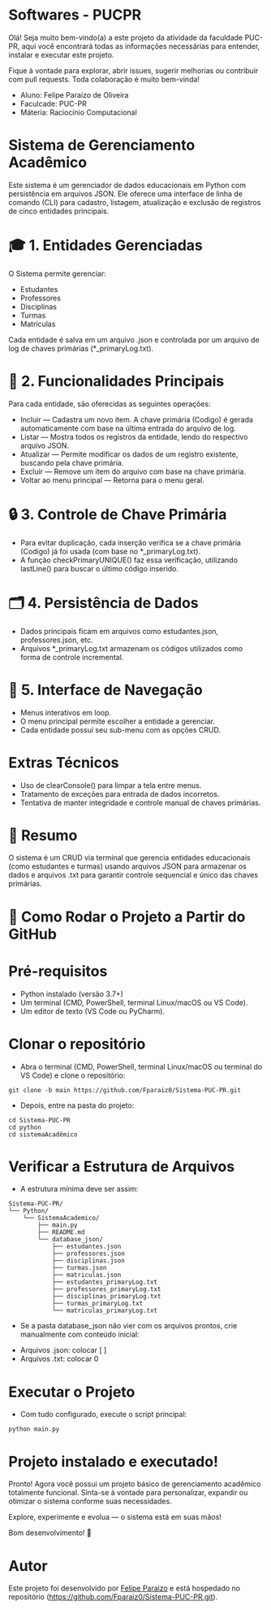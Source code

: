 # Softwares - PUCPR

Olá! Seja muito bem-vindo(a) a este projeto da atividade da faculdade PUC-PR, aqui você encontrará todas as informações necessárias para entender, instalar e executar este projeto. 

Fique à vontade para explorar, abrir issues, sugerir melhorias ou contribuir com pull requests. Toda colaboração é muito bem-vinda!

* Aluno: Felipe Paraizo de Oliveira 
* Faculcade: PUC-PR
* Máteria: Raciocínio Computacional

# Sistema de Gerenciamento Acadêmico

Este sistema é um gerenciador de dados educacionais em Python com persistência em arquivos JSON. Ele oferece uma interface de linha de comando (CLI) para cadastro, listagem, atualização e exclusão de registros de cinco entidades principais.

# 🎓 1. Entidades Gerenciadas
 
O Sistema permite gerenciar: 

* Estudantes
* Professores
* Disciplinas
* Turmas
* Matrículas

Cada entidade é salva em um arquivo .json e controlada por um arquivo de log de chaves primárias (*_primaryLog.txt).

# 📂 2. Funcionalidades Principais

Para cada entidade, são oferecidas as seguintes operações:

* Incluir — Cadastra um novo item. A chave primária (Codigo) é gerada automaticamente com base na última entrada do arquivo de log.
* Listar — Mostra todos os registros da entidade, lendo do respectivo arquivo JSON.
* Atualizar — Permite modificar os dados de um registro existente, buscando pela chave primária.
* Excluir — Remove um item do arquivo com base na chave primária.
* Voltar ao menu principal — Retorna para o menu geral.

# 🔒 3. Controle de Chave Primária

* Para evitar duplicação, cada inserção verifica se a chave primária (Codigo) já foi usada (com base no *_primaryLog.txt).
* A função checkPrimaryUNIQUE() faz essa verificação, utilizando lastLine() para buscar o último código inserido.

# 🗂️ 4. Persistência de Dados

* Dados principais ficam em arquivos como estudantes.json, professores.json, etc.
* Arquivos *_primaryLog.txt armazenam os códigos utilizados como forma de controle incremental.

# 🧾 5. Interface de Navegação

* Menus interativos em loop.
* O menu principal permite escolher a entidade a gerenciar.
* Cada entidade possui seu sub-menu com as opções CRUD.

# Extras Técnicos

* Uso de clearConsole() para limpar a tela entre menus.
* Tratamento de exceções para entrada de dados incorretos.
* Tentativa de manter integridade e controle manual de chaves primárias.

# 📌 Resumo

O sistema é um CRUD via terminal que gerencia entidades educacionais (como estudantes e turmas) usando arquivos JSON para armazenar os dados e arquivos .txt para garantir controle sequencial e único das chaves primárias.

# 🚀 Como Rodar o Projeto a Partir do GitHub

# Pré-requisitos 

* Python instalado (versão 3.7+)
* Um terminal (CMD, PowerShell, terminal Linux/macOS ou VS Code).
* Um editor de texto (VS Code ou PyCharm).

# Clonar o repositório  

- Abra o terminal (CMD, PowerShell, terminal Linux/macOS ou terminal do VS Code) e clone o repositório: 
```
git clone -b main https://github.com/Fparaiz0/Sistema-PUC-PR.git
```

- Depois, entre na pasta do projeto: 
```
cd Sistema-PUC-PR
cd python
cd sistemaAcadêmico
```

# Verificar a Estrutura de Arquivos

- A estrutura mínima deve ser assim: 
```
Sistema-PUC-PR/
└── Python/
    └── SistemaAcademico/
        ├── main.py
        ├── README.md
        └── database_json/
            ├── estudantes.json
            ├── professores.json
            ├── disciplinas.json
            ├── turmas.json
            ├── matriculas.json
            ├── estudantes_primaryLog.txt
            ├── professores_primaryLog.txt
            ├── disciplinas_primaryLog.txt
            ├── turmas_primaryLog.txt
            └── matriculas_primaryLog.txt

```

- Se a pasta database_json não vier com os arquivos prontos, crie manualmente com conteúdo inicial:

* Arquivos .json: colocar [ ]
* Arquivos .txt: colocar 0

# Executar o Projeto 

- Com tudo configurado, execute o script principal: 
```
python main.py
```

# Projeto instalado e executado! 

Pronto! Agora você possui um projeto básico de gerenciamento acadêmico totalmente funcional.
Sinta-se à vontade para personalizar, expandir ou otimizar o sistema conforme suas necessidades.

Explore, experimente e evolua — o sistema está em suas mãos!

Bom desenvolvimento! 🚀

# Autor


Este projeto foi desenvolvido por [Felipe Paraizo](https://github.com/Fparaiz0) e está hospedado no repositório (https://github.com/Fparaiz0/Sistema-PUC-PR.git). 

